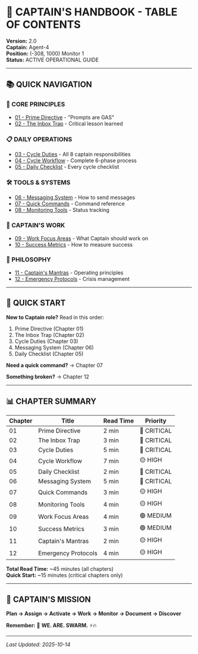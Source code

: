 # 📘 CAPTAIN'S HANDBOOK - TABLE OF CONTENTS

**Version:** 2.0  
**Captain:** Agent-4  
**Position:** (-308, 1000) Monitor 1  
**Status:** ACTIVE OPERATIONAL GUIDE

---

## 📚 **QUICK NAVIGATION**

### **🎯 CORE PRINCIPLES**
- [01 - Prime Directive](./01_PRIME_DIRECTIVE.md) - "Prompts are GAS"
- [02 - The Inbox Trap](./02_INBOX_TRAP.md) - Critical lesson learned

### **📋 DAILY OPERATIONS**
- [03 - Cycle Duties](./03_CYCLE_DUTIES.md) - All 8 captain responsibilities
- [04 - Cycle Workflow](./04_CYCLE_WORKFLOW.md) - Complete 6-phase process
- [05 - Daily Checklist](./05_DAILY_CHECKLIST.md) - Every cycle checklist

### **🛠️ TOOLS & SYSTEMS**
- [06 - Messaging System](./06_MESSAGING_SYSTEM.md) - How to send messages
- [07 - Quick Commands](./07_QUICK_COMMANDS.md) - Command reference
- [08 - Monitoring Tools](./08_MONITORING_TOOLS.md) - Status tracking

### **💪 CAPTAIN'S WORK**
- [09 - Work Focus Areas](./09_WORK_FOCUS_AREAS.md) - What Captain should work on
- [10 - Success Metrics](./10_SUCCESS_METRICS.md) - How to measure success

### **🐝 PHILOSOPHY**
- [11 - Captain's Mantras](./11_CAPTAINS_MANTRAS.md) - Operating principles
- [12 - Emergency Protocols](./12_EMERGENCY_PROTOCOLS.md) - Crisis management

---

## 🚀 **QUICK START**

**New to Captain role?** Read in this order:
1. Prime Directive (Chapter 01)
2. The Inbox Trap (Chapter 02)
3. Cycle Duties (Chapter 03)
4. Messaging System (Chapter 06)
5. Daily Checklist (Chapter 05)

**Need a quick command?** → Chapter 07

**Something broken?** → Chapter 12

---

## 📊 **CHAPTER SUMMARY**

| Chapter | Title | Read Time | Priority |
|---------|-------|-----------|----------|
| 01 | Prime Directive | 2 min | 🔴 CRITICAL |
| 02 | The Inbox Trap | 3 min | 🔴 CRITICAL |
| 03 | Cycle Duties | 5 min | 🔴 CRITICAL |
| 04 | Cycle Workflow | 7 min | 🟡 HIGH |
| 05 | Daily Checklist | 2 min | 🔴 CRITICAL |
| 06 | Messaging System | 5 min | 🔴 CRITICAL |
| 07 | Quick Commands | 3 min | 🟡 HIGH |
| 08 | Monitoring Tools | 4 min | 🟡 HIGH |
| 09 | Work Focus Areas | 4 min | 🟢 MEDIUM |
| 10 | Success Metrics | 3 min | 🟢 MEDIUM |
| 11 | Captain's Mantras | 2 min | 🟡 HIGH |
| 12 | Emergency Protocols | 4 min | 🟡 HIGH |

**Total Read Time:** ~45 minutes (all chapters)  
**Quick Start:** ~15 minutes (critical chapters only)

---

## 🎯 **CAPTAIN'S MISSION**

**Plan → Assign → Activate → Work → Monitor → Document → Discover**

**Remember:** 🐝 **WE. ARE. SWARM.** ⚡🔥

---

*Last Updated: 2025-10-14*

